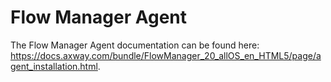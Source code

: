# Flow Manager Agent

The Flow Manager Agent documentation can be found here: https://docs.axway.com/bundle/FlowManager_20_allOS_en_HTML5/page/agent_installation.html.